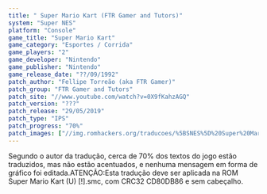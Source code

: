 ```yaml
---
title: " Super Mario Kart (FTR Gamer and Tutors)"
system: "Super NES"
platform: "Console"
game_title: "Super Mario Kart"
game_category: "Esportes / Corrida"
game_players: "2"
game_developer: "Nintendo"
game_publisher: "Nintendo"
game_release_date: "??/09/1992"
patch_author: "Fellipe Torreão (aka FTR Gamer)"
patch_group: "FTR Gamer and Tutors"
patch_site: "//www.youtube.com/watch?v=0X9fKahzAGQ"
patch_version: "???"
patch_release: "29/05/2019"
patch_type: "IPS"
patch_progress: "70%"
patch_images: ["//img.romhackers.org/traducoes/%5BSNES%5D%20Super%20Mario%20Kart%20-%20FTR%20Gamer%20-%201.png","//img.romhackers.org/traducoes/%5BSNES%5D%20Super%20Mario%20Kart%20-%20FTR%20Gamer%20-%202.png","//img.romhackers.org/traducoes/%5BSNES%5D%20Super%20Mario%20Kart%20-%20FTR%20Gamer%20-%203.png"]
---
```

Segundo o autor da tradução, cerca de 70% dos textos do jogo estão traduzidos, mas não estão acentuados, e nenhuma mensagem em forma de gráfico foi editada.ATENÇÃO:Esta tradução deve ser aplicada na ROM Super Mario Kart (U) [!].smc, com CRC32 CD80DB86 e sem cabeçalho.